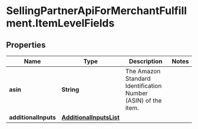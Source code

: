 # SellingPartnerApiForMerchantFulfillment.ItemLevelFields

## Properties
Name | Type | Description | Notes
------------ | ------------- | ------------- | -------------
**asin** | **String** | The Amazon Standard Identification Number (ASIN) of the item. | 
**additionalInputs** | [**AdditionalInputsList**](AdditionalInputsList.md) |  | 


